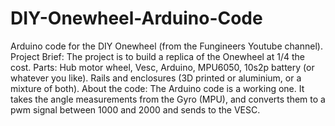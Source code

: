 # DIY-Onewheel-Arduino-Code
Arduino code for the DIY Onewheel (from the Fungineers Youtube channel).
Project Brief: 
The project is to build a replica of the Onewheel at 1/4 the cost. 
Parts: Hub motor wheel, Vesc, Arduino, MPU6050, 10s2p battery (or whatever you like). Rails and enclosures (3D printed or aluminium, or a mixture of both).
About the code: 
The Arduino code is a working one. 
It takes the angle measurements from the Gyro (MPU), and converts them to a pwm signal between 1000 and 2000 and sends to the VESC.
